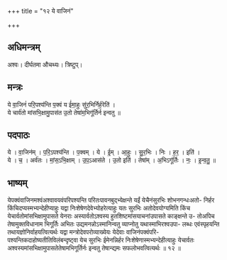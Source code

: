 +++
title = "१२ ये वाजिनं"

+++
## अधिमन्त्रम्
अश्वः। दीर्घतमा औचथ्यः। त्रिष्टुप्।

## मन्त्रः
ये वा॒जिनं॑ परि॒पश्य॑न्ति प॒क्वं य ई॑मा॒हुः सु॑र॒भिर्निर्ह॒रेति॑ ।  
ये चार्व॑तो मांसभि॒क्षामु॒पास॑त उ॒तो तेषा॑म॒भिगू॑र्तिर्न इन्वतु ॥

## पदपाठः
ये । वा॒जिन॑म् । प॒रि॒ऽपश्य॑न्ति । प॒क्वम् । ये । ई॒म् । आ॒हुः । सु॒र॒भिः । निः । ह॒र॒ । इति॑ ।  
ये । च॒ । अर्व॑तः । मां॒स॒ऽभि॒क्षाम् । उ॒प॒ऽआस॑ते । उ॒तो इति॑ । तेषा॑म् । अ॒भिऽगू॑र्तिः । नः॒ । इ॒न्व॒तु॒ ॥

## भाष्यम्
येपक्वंवाजिनमश्वंअश्वावयवंपरिपश्यन्ति परितःपावनबुद्भ्येक्षन्ते यईं येचैनंसुरभिः शोभनगन्धःअतो- निर्हर किंचिदप्यस्मभ्यन्देहीप्याहुः यद्वा निःशेषेणदेवेभ्योहरेत्याहुः यतः सुरभिः अतोदेवयोग्यमिति किंच येचार्वतोमांसभिक्षामुपासते येनराः अस्यार्वतोऽश्वस्य हुतशिष्टमांसयाचनांउपासते काङ्क्षन्ते उ- तोअपिच तेषामुक्तविधानाम भिगूर्तिः अभितः उद्यमनन्नोऽस्मानिन्वतु व्याप्नोतु यथास्माभिरश्वउपा- लब्धः एवंस्पृहयन्ति तथायज्ञोनिर्वाहयत्वित्यर्थः यद्वा मन्त्रोदेवपरोव्याख्येयः येदेवाः वाजिनंपक्वंपरि- पश्यन्तिकदाहोष्यतीतिविलंबन्दृष्ट्वा येच सुरभिः ईमेनन्निर्हर निःशेषेणास्मभ्यन्देहीत्याहुः येचार्वतः अश्वस्यमांसभिक्षामुपासतेतेषामभिगूर्तिर्नः इन्वतु तेषान्द्यमः सफलोभवत्वित्यर्थः ॥ १२ ॥